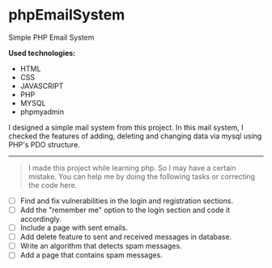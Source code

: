 # phpEmailSystem
Simple PHP Email System


**Used technologies:** 

 - HTML
 - CSS
 - JAVASCRIPT
 - PHP
 - MYSQL
 - phpmyadmin

I designed a simple mail system from this project. In this mail system, I checked the features of adding, deleting and changing data via mysql using PHP's PDO structure. 

---

> I made this project while learning php. So I may have a certain mistake. You can help me by doing the following tasks or correcting the code here.

 - [ ] Find and fix vulnerabilities in the login and registration sections.
 - [ ] Add the "remember me" option to the login section and code it accordingly.
 - [ ] Include a page with sent emails.
 - [ ] Add delete feature to sent and received messages in database.
 - [ ] Write an algorithm that detects spam messages.
 - [ ] Add a page that contains spam messages.
